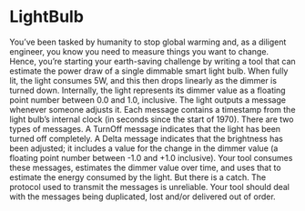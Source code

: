 # LightBulb
You’ve been tasked by humanity to stop global warming and, as a diligent engineer, you know you need to measure things you want to change. Hence, you’re starting your earth-saving challenge by writing a tool that can estimate the power draw of a single dimmable smart light bulb. When fully lit, the light consumes 5W, and this then drops linearly as the dimmer is turned down. Internally, the light represents its dimmer value as a floating point number between 0.0 and 1.0, inclusive. The light outputs a message whenever someone adjusts it. Each message contains a timestamp from the light bulb’s internal clock (in seconds since the start of 1970). There are two types of messages. A TurnOff message indicates that the light has been turned off completely. A Delta message indicates that the brightness has been adjusted; it includes a value for the change in the dimmer value (a floating point number between -1.0 and +1.0 inclusive). Your tool consumes these messages, estimates the dimmer value over time, and uses that to estimate the energy consumed by the light. But there is a catch. The protocol used to transmit the messages is unreliable. Your tool should deal with the messages being duplicated, lost and/or delivered out of order.
